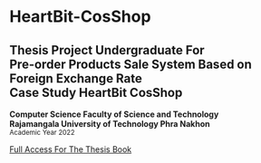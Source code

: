# HeartBit-CosShop

## Thesis Project Undergraduate For <br> Pre-order Products Sale System Based on Foreign Exchange Rate <br> Case Study HeartBit CosShop
**Computer Science Faculty of Science and Technology** <br>
**Rajamangala University of Technology Phra Nakhon** <br>
<sub>Academic Year 2022</sub>

[Full Access For The Thesis Book](https://drive.google.com/file/d/1_Udn3L-IzpbVigqHBbB9Ra6DxVHRHUqM/view?usp=sharing)
